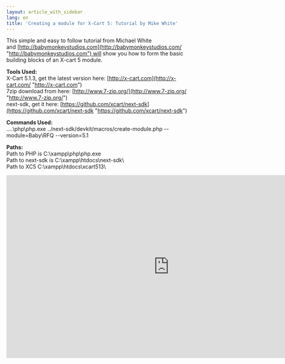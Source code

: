 ```yaml
---
layout: article_with_sidebar
lang: en
title: 'Creating a module for X-Cart 5: Tutorial by Mike White'
---
```

This simple and easy to follow tutorial from Michael White and [http://babymonkeystudios.com](http://babymonkeystudios.com/ "http://babymonkeystudios.com") will show you how to form the basic building blocks of an X-cart 5 module.

**Tools Used:**  
X-Cart 5.1.3, get the latest version here: [http://x-cart.com](http://x-cart.com/ "http://x-cart.com")  
7zip download from here: [http://www.7-zip.org/](http://www.7-zip.org/ "http://www.7-zip.org/")  
next-sdk, get it here: [https://github.com/xcart/next-sdk](https://github.com/xcart/next-sdk "https://github.com/xcart/next-sdk")  

**Commands Used:**  
..\..\php\php.exe ../next-sdk/devkit/macros/create-module.­php --module=Baby\RFQ --version=5.1  

**Paths:**  
Path to PHP is C:\\xampp\php\php.exe  
Path to next-sdk is C:\\xampp\htdocs\next-sdk\  
Path to XC5 C:\\xampp\htdocs\xcart513\

<iframe class="youtube-player" type="text/html" style="width: 853px; height: 480px" src="http://www.youtube.com/embed/jGmeHJKP_c8" frameborder="0"></iframe>